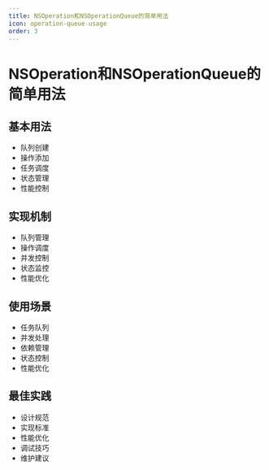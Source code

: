 ```yaml
---
title: NSOperation和NSOperationQueue的简单用法
icon: operation-queue-usage
order: 3
---
```


# NSOperation和NSOperationQueue的简单用法

## 基本用法
- 队列创建
- 操作添加
- 任务调度
- 状态管理
- 性能控制

## 实现机制
- 队列管理
- 操作调度
- 并发控制
- 状态监控
- 性能优化

## 使用场景
- 任务队列
- 并发处理
- 依赖管理
- 状态控制
- 性能优化

## 最佳实践
- 设计规范
- 实现标准
- 性能优化
- 调试技巧
- 维护建议
